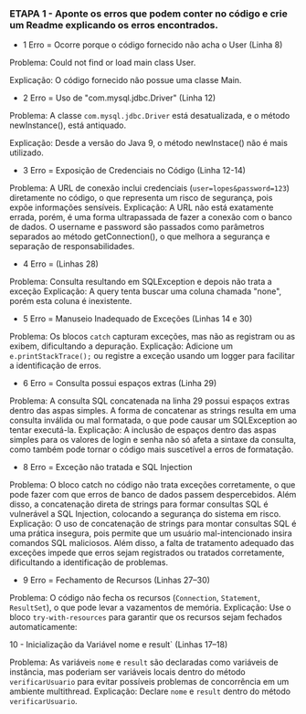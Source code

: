 ### ETAPA 1 - Aponte os erros que podem conter no código e crie um Readme explicando os erros encontrados.
- 1 Erro = Ocorre porque o código fornecido não acha o User (Linha 8)
  
Problema: Could not find or load main class User.

Explicação: O código fornecido não possue uma classe Main.

- 2 Erro = Uso de "com.mysql.jdbc.Driver" (Linha 12)
  
Problema: A classe `com.mysql.jdbc.Driver` está desatualizada, e o método newInstance(), está antiquado.

Explicação: Desde a versão do Java 9, o método newInstace() não é mais utilizado.

- 3 Erro = Exposição de Credenciais no Código (Linha 12-14)
  
Problema: A URL de conexão inclui credenciais (`user=lopes&password=123`) diretamente no código, o que representa um risco de segurança, pois expõe informações sensíveis.
Explicação: A URL não está exatamente errada, porém, é uma forma ultrapassada de fazer a conexão com o banco de dados. O username e password são passados como parâmetros separados ao método getConnection(), o que melhora a segurança e separação de responsabilidades.


- 4 Erro = (Linhas 28)
  
Problema: Consulta resultando em SQLException e depois não trata a exceção
Explicação: A query tenta buscar uma coluna chamada "none", porém esta coluna é inexistente.
  
- 5 Erro = Manuseio Inadequado de Exceções (Linhas 14 e 30)
  
Problema: Os blocos `catch` capturam exceções, mas não as registram ou as exibem, dificultando a depuração.
Explicação: Adicione um `e.printStackTrace();` ou registre a exceção usando um logger para facilitar a identificação de erros.

- 6 Erro = Consulta possui espaços extras (Linha 29)
  
Problema: A consulta SQL concatenada na linha 29 possui espaços extras dentro das aspas simples. A forma de concatenar as strings resulta em uma consulta inválida ou mal formatada, o que pode causar um SQLException ao tentar executá-la.
Explicação: A inclusão de espaços dentro das aspas simples para os valores de login e senha não só afeta a sintaxe da consulta, como também pode tornar o código mais suscetível a erros de formatação.



- 8 Erro = Exceção não tratada e SQL Injection
  
Problema: O bloco catch no código não trata exceções corretamente, o que pode fazer com que erros de banco de dados passem despercebidos. Além disso, a concatenação direta de strings para formar consultas SQL é vulnerável a SQL Injection, colocando a segurança do sistema em risco.
Explicação: O uso de concatenação de strings para montar consultas SQL é uma prática insegura, pois permite que um usuário mal-intencionado insira comandos SQL maliciosos. Além disso, a falta de tratamento adequado das exceções impede que erros sejam registrados ou tratados corretamente, dificultando a identificação de problemas.

- 9 Erro = Fechamento de Recursos (Linhas 27–30)
  
Problema: O código não fecha os recursos (`Connection`, `Statement`, `ResultSet`), o que pode levar a vazamentos de memória.
Explicação: Use o bloco `try-with-resources` para garantir que os recursos sejam fechados automaticamente:

10 - Inicialização da Variável nome e result` (Linhas 17–18)

Problema: As variáveis `nome` e `result` são declaradas como variáveis de instância, mas poderiam ser variáveis locais dentro do método `verificarUsuario` para evitar possíveis problemas de concorrência em um ambiente multithread.
Explicação: Declare `nome` e `result` dentro do método `verificarUsuario`.
